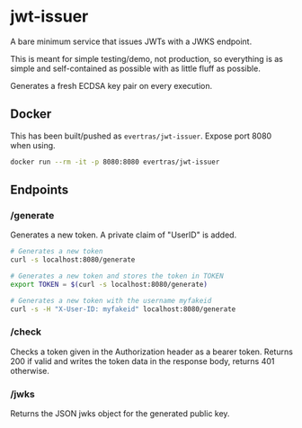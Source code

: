 # jwt-issuer

A bare minimum service that issues JWTs with a JWKS endpoint.

This is meant for simple testing/demo, not production, so everything is as simple
and self-contained as possible with as little fluff as possible.

Generates a fresh ECDSA key pair on every execution.  

## Docker

This has been built/pushed as `evertras/jwt-issuer`.  Expose port 8080 when using.

```bash
docker run --rm -it -p 8080:8080 evertras/jwt-issuer
```

## Endpoints

### /generate

Generates a new token.  A private claim of "UserID" is added.

```bash
# Generates a new token
curl -s localhost:8080/generate

# Generates a new token and stores the token in TOKEN
export TOKEN = $(curl -s localhost:8080/generate)

# Generates a new token with the username myfakeid
curl -s -H "X-User-ID: myfakeid" localhost:8080/generate
```

### /check

Checks a token given in the Authorization header as a bearer token.  Returns 200
if valid and writes the token data in the response body, returns 401 otherwise.

### /jwks

Returns the JSON jwks object for the generated public key.

